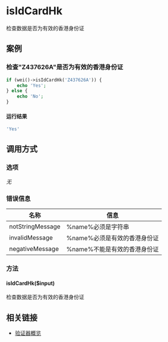 isIdCardHk
==========

检查数据是否为有效的香港身份证

案例
----

### 检查"Z437626A"是否为有效的香港身份证

```php
if (wei()->isIdCardHk('Z437626A')) {
    echo 'Yes';
} else {
    echo 'No';
}
```

#### 运行结果

```php
'Yes'
```

调用方式
--------

### 选项

*无*

### 错误信息

名称                    | 信息
------------------------|------
notStringMessage        | %name%必须是字符串
invalidMessage          | %name%必须是有效的香港身份证
negativeMessage         | %name%不能是有效的香港身份证

### 方法

#### isIdCardHk($input)
检查数据是否为有效的香港身份证

相关链接
--------

* [验证器概览](../book/validators.md)